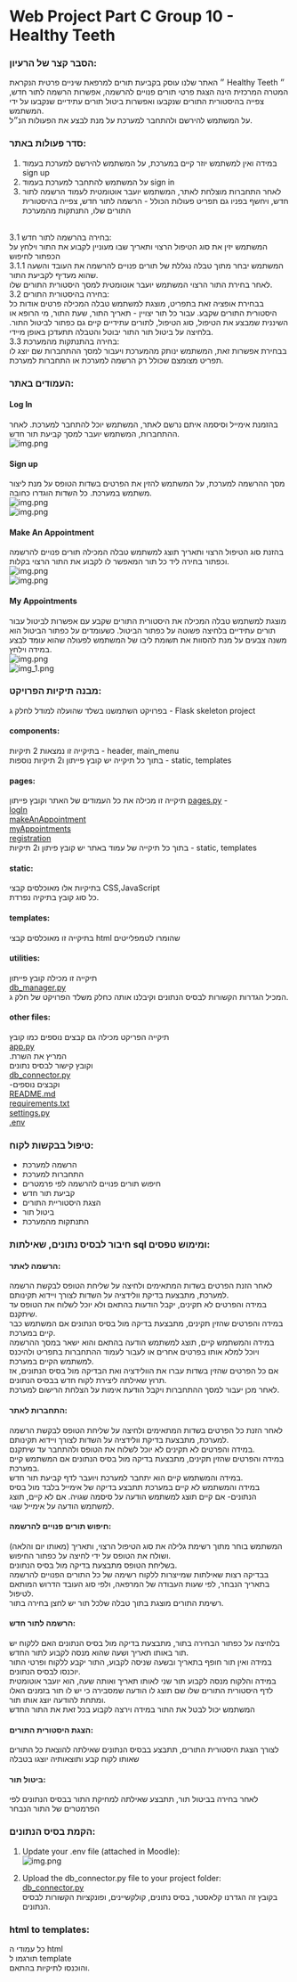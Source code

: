 # Web Project Part C Group 10 - Healthy Teeth

###  הסבר קצר של הרעיון:
״ האתר שלנו עוסק בקביעת תורים למרפאת שיניים פרטית הנקראת Healthy Teeth ״
<br/>
המטרה המרכזית הינה הצגת פרטי תורים פנויים להרשמה, אפשרות הרשמה לתור חדש, צפייה בהיסטורית התורים שנקבעו ואפשרות ביטול תורים עתידיים שנקבעו על ידי המשתמש.
<br/>
על המשתמש להירשם ולהתחבר למערכת על מנת לבצע את הפעולות הנ״ל.
<br/>

### סדר פעולות באתר:
1. במידה ואין למשתמש יוזר קיים במערכת, על המשתמש להירשם למערכת בעמוד sign up
2. על המשתמש להתחבר למערכת בעמוד sign in
3. לאחר התחברות מוצלחת לאתר, המשתמש יועבר אוטומטית לעמוד הרשמה לתור חדש, ויחשף בפניו גם תפריט פעולות הכולל - הרשמה לתור חדש, צפייה בהיסטורית התורים שלו, התנתקות מהמערכת
<br/>
3.1 בחירה בהרשמה לתור חדש:
<br/>
המשתמש יזין את סוג הטיפול הרצוי ותאריך שבו מעוניין לקבוע את התור וילחץ על הכפתור לחיפוש
<br/>
3.1.1 המשתמש יבחר מתוך טבלה נגללת של תורים פנויים להרשמה את העובד והשעה שהוא מעדיף לקביעת התור.
<br/>
לאחר בחירת התור הרצוי המשתמש יועבר אוטומטית למסך היסטורית התורים שלו. 
<br/>
3.2 בחירה בהיסטורית התורים:
<br/>
בבחירת אופציה זאת בתפריט, מוצגת למשתמש טבלה המכילה פרטים אודות כל היסטורית התורים שקבע. עבור כל תור יצויין - תאריך התור, שעת התור, מי הרופא או השיננית שמבצע את הטיפול, סוג הטיפול, לתורים עתידיים קיים גם כפתור לביטול התור.
בלחיצה על ביטול תור התור יבוטל והטבלה תתעדכן באופן מיידי.
<br/>
3.3 בחירה בהתנתקות מהמערכת:
<br/>
בבחירת אפשרות זאת, המשתמש ינותק מהמערכת ויעבור למסך ההתחברות שם יוצג לו תפריט מצומצם שכולל רק הרשמה למערכת או התחברות למערכת.


### העמודים באתר:
#### Log In
בהזמנת אימייל וסיסמה איתם נרשם לאתר, המשתמש יוכל להתחבר למערכת.
לאחר ההתחברות, המשתמש יועבר למסך קביעת תור חדש.
<br/>![img.png](static/media/readme_media/Login.png)
#### Sign up
מסך ההרשמה למערכת, על המשתמש להזין את הפרטים בשדות הטופס על מנת ליצור משתמש במערכת. כל השדות הוגדרו כחובה.
<br/>![img.png](static/media/readme_media/signup1.png)
<br/>![img.png](static/media/readme_media/signup.png)
#### Make An Appointment
בהזנת סוג הטיפול הרצוי ותאריך תוצג למשתמש טבלה המכילה תורים פנויים להרשמה וכפתור בחירה ליד כל תור המאפשר לו לקבוע את התור הרצוי בקלות.
<br/>![img.png](static/media/readme_media/makeanappointment.png)
<br/>![img.png](static/media/readme_media/makeanappointment_table.png)
#### My Appointments
מוצגת למשתמש טבלה המכילה את היסטורית התורים שקבע עם אפשרות לביטול עבור תורים עתידיים בלחיצה פשוטה על כפתור הביטול.
כשעומדים על כפתור הביטול הוא משנה צבעים על מנת להסוות את תשומת ליבו של המשתמש לפעולה שהוא עומד לבצע במידה וילחץ.
<br/>![img.png](static/media/readme_media/myappointments.png)
<br/>![img_1.png](static/media/readme_media/cancleBtn.png)

### מבנה תיקיות הפרויקט:
בפרויקט השתמשנו בשלד שהועלה למודל לחלק ג - Flask skeleton project
<br/>
#### components:
בתיקייה זו נמצאות 2 תיקיות - header, main_menu
<br/>
בתוך כל תיקייה יש קובץ פייתון ו2 תיקיות נוספות - static, templates
<br/>
#### pages:
תיקייה זו מכילה את כל העמודים של האתר וקובץ פייתון [pages.py](pages%2Fpages.py) - 
<br/>[logIn](pages%2FlogIn)
<br/>[makeAnAppointment](pages%2FmakeAnAppointment)
<br/>[myAppointments](pages%2FmyAppointments)
<br/>[registration](pages%2Fregistration)
<br/> בתוך כל תיקייה של עמוד באתר יש קובץ פיתון ו2 תיקיות - static, templates 
#### static:
בתיקיות אלו מאוכלסים קבצי CSS,JavaScript
<br/>
כל סוג קובץ בתיקיה נפרדת.
#### templates:
בתיקייה זו מאוכלסים קבצי html שהומרו לטמפלייטים
#### utilities:
תיקייה זו מכילה קובץ פייתון
<br/>[db_manager.py](utilities%2Fdb%2Fdb_manager.py)
<br/>
המכיל הגדרות הקשורות לבסיס הנתונים וקיבלנו אותה כחלק משלד הפרויקט של חלק ג.
#### other files:
תיקייה הפריקט מכילה גם קבצים נוספים כמו קובץ
<br/>[app.py](app.py) 
<br/>
.המריץ את השרת
<br/>וקובץ קישור לבסיס נתונים
<br/>
[db_connector.py](db_connector.py)
<br/>
-וקבצים נוספים
<br/>[README.md](README.md)
<br/>[requirements.txt](requirements.txt)
<br/>[settings.py](settings.py)
<br/>[.env](.env)



### טיפול בבקשות לקוח:
- הרשמה למערכת
- התחברות למערכת
- חיפוש תורים פנויים להרשמה לפי פרמטרים
- קביעת תור חדש
- הצגת היסטוריית התורים
- ביטול תור
- התנתקות מהמערכת

### חיבור לבסיס נתונים, שאילתות sql ומימוש טפסים:
#### הרשמה לאתר:
לאחר הזנת הפרטים בשדות המתאימים ולחיצה על שליחת הטופס לבקשת הרשמה למערכת, מתבצעת בדיקת וולידציה על השדות לצורך ויידוא תקינותם.
<br/>
במידה והפרטים לא תקינים, יקבל הודעות בהתאם ולא יוכל לשלוח את הטופס עד שיתקנם.
<br/>
במידה והפרטים שהזין תקינים, מתבצעת בדיקה מול בסיס הנתונים אם המשתמש כבר קיים במערכת.
<br/>
במידה והמשתמש קיים, תוצג למשתמש הודעה בהתאם והוא ישאר במסך ההרשמה ויוכל למלא אותו בפרטים אחרים או לעבור לעמוד ההתחברות בתפריט ולהיכנס למשתמש הקיים במערכת.
<br/>
אם כל הפרטים שהזין בשדות עברו את הוולידציה ואת הבדיקה מול בסיס הנתונים, אז תרוץ שאילתה ליצירת לקוח חדש בבסיס הנתונים.
<br/>
לאחר מכן יעבור למסך ההתחברות ויקבל הודעת אימות על הצלחת הרישום למערכת.

#### התחברות לאתר:
לאחר הזנת כל הפרטים בשדות המתאימים ולחיצה על שליחת הטופס לבקשת הרשמה למערכת, מתבצעת בדיקת וולידציה על השדות לצורך ויידוא תקינותם.
<br/>
במידה והפרטים לא תקינים לא יוכל לשלוח את הטופס ולהתחבר עד שיתקנם.
<br/>
במידה והפרטים שהזין תקינים, מתבצעת בדיקה מול בסיס הנתונים אם המשתמש קיים במערכת.
<br/>
במידה והמשתמש קיים הוא יתחבר למערכת ויועבר לדף קביעת תור חדש.
<br/>
במידה והמשתמש לא קיים במערכת תתבצע בדיקה של אימייל בלבד מול בסיס הנתונים- אם קיים תוצג למשתמש הודעה על סיסמה שגויה. אם לא קיים, תוצג למשתמש הודעה על אימייל שגוי.

#### חיפוש תורים פנויים להרשמה:
המשתמש בוחר מתוך רשימת גלילה את סוג הטיפול הרצוי, ותאריך (מאותו יום והלאה) ושולח את הטופס על ידי לחיצה על כפתור החיפוש.
<br/>
בשליחת הטופס מתבצעת בדיקה מול בסיס הנתונים.
<br/>
בבדיקה רצות שאילתות שמייצרות ללקוח רשימה של כל התורים הפנויים להרשמה בתאריך הנבחר, לפי שעות העבודה של המרפאה, ולפי סוג העובד הדרוש המותאם לטיפול.
<br/>
רשימת התורים מוצגת בתוך טבלה שלכל תור יש לחצן בחירה בתור.

#### הרשמה לתור חדש:
בלחיצה על כפתור הבחירה בתור, מתבצעת בדיקה מול בסיס הנתונים האם ללקוח יש תור באותו תאריך ושעה שהוא מנסה לקבוע לתור החדש.
<br/>
במידה ואין תור חופף בתאריך ובשעה שניסה לקבוע, התור יקבע ללקוח ופרטי התור יוכנסו לבסיס הנתונים.
<br/>
במידה והלקוח מנסה לקבוע תור שני לאותו תאריך ואותה שעה, הוא יועבר אוטומטית לדף היסטורית התורים שלו שם תוצג לו הודעה שמסבירה כי יש לו תור בזמנים האלו ומתחת להודעה יוצג אותו תור.
<br/>
המשתמש יכול לבטל את התור במידה וירצה לקבוע בכל זאת את התור החדש

#### הצגת היסטורית התורים:
לצורך הצגת היסטורית התורים, תתבצע בבסיס הנתונים שאילתה להוצאת כל התורים שאותו לקוח קבע ותוצאותיה יוצגו בטבלה

#### ביטול תור:
לאחר בחירה בביטול תור, תתבצע שאילתה למחיקת התור בבסיס הנתונים לפי הפרמטרים של התור הנבחר

### הקמת בסיס הנתונים:
1. Update your .env file (attached in Moodle):
<br/>![img.png](static/media/readme_media/db_env.png)

2. Upload the db_connector.py file to your project folder:
<br/>[db_connector.py](db_connector.py)
<br/>בקובץ זה הגדרנו קלאסטר, בסיס נתונים, קולקשיינים, ופונקציות הקשורות לבסיס הנתונים.

### html to templates:
כל עמודי ה html
<br/>
תורגמו ל template
<br/>
והוכנסו לתיקיות בהתאם.
